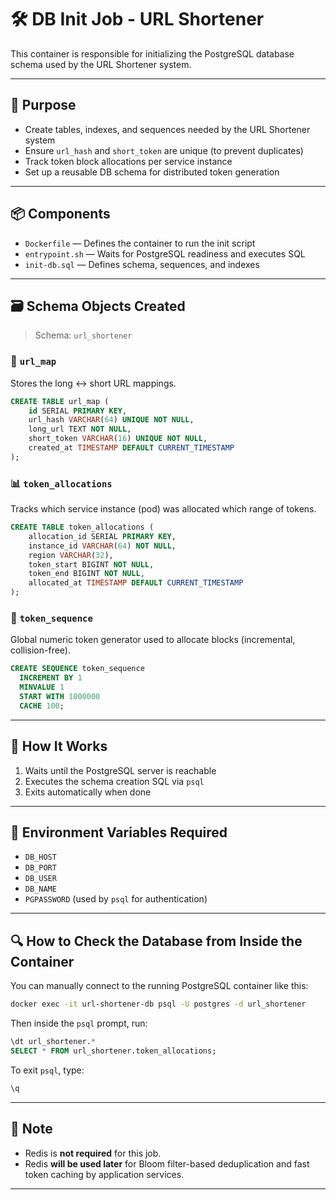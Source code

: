 # 🛠️ DB Init Job - URL Shortener

This container is responsible for initializing the PostgreSQL database schema used by the URL Shortener system.

---

## 🎯 Purpose

- Create tables, indexes, and sequences needed by the URL Shortener system
- Ensure `url_hash` and `short_token` are unique (to prevent duplicates)
- Track token block allocations per service instance
- Set up a reusable DB schema for distributed token generation

---

## 📦 Components

- `Dockerfile` — Defines the container to run the init script
- `entrypoint.sh` — Waits for PostgreSQL readiness and executes SQL
- `init-db.sql` — Defines schema, sequences, and indexes

---

## 🗃️ Schema Objects Created

> Schema: `url_shortener`

### 🔗 `url_map`
Stores the long ↔ short URL mappings.

```sql
CREATE TABLE url_map (
    id SERIAL PRIMARY KEY,
    url_hash VARCHAR(64) UNIQUE NOT NULL,
    long_url TEXT NOT NULL,
    short_token VARCHAR(16) UNIQUE NOT NULL,
    created_at TIMESTAMP DEFAULT CURRENT_TIMESTAMP
);
```

### 📊 `token_allocations`
Tracks which service instance (pod) was allocated which range of tokens.

```sql
CREATE TABLE token_allocations (
    allocation_id SERIAL PRIMARY KEY,
    instance_id VARCHAR(64) NOT NULL,
    region VARCHAR(32),
    token_start BIGINT NOT NULL,
    token_end BIGINT NOT NULL,
    allocated_at TIMESTAMP DEFAULT CURRENT_TIMESTAMP
);
```

### 🔢 `token_sequence`
Global numeric token generator used to allocate blocks (incremental, collision-free).

```sql
CREATE SEQUENCE token_sequence
  INCREMENT BY 1
  MINVALUE 1
  START WITH 1000000
  CACHE 100;
```

---

## 🚀 How It Works

1. Waits until the PostgreSQL server is reachable
2. Executes the schema creation SQL via `psql`
3. Exits automatically when done

---

## 🔧 Environment Variables Required

- `DB_HOST`
- `DB_PORT`
- `DB_USER`
- `DB_NAME`
- `PGPASSWORD` (used by `psql` for authentication)

---

## 🔍 How to Check the Database from Inside the Container

You can manually connect to the running PostgreSQL container like this:

```bash
docker exec -it url-shortener-db psql -U postgres -d url_shortener
```

Then inside the `psql` prompt, run:

```sql
\dt url_shortener.*
SELECT * FROM url_shortener.token_allocations;
```

To exit `psql`, type:

```sql
\q
```

---

## 📝 Note

- Redis is **not required** for this job.
- Redis **will be used later** for Bloom filter-based deduplication and fast token caching by application services.

---
